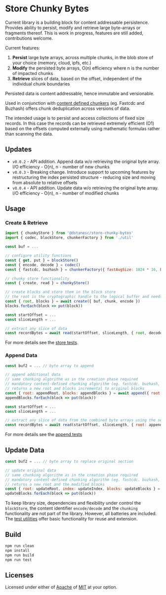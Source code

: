 # Store Chunky Bytes

Current library is a building block for content addressable persistence. Provides ability to persist, modify and retrieve large byte-arrays or fragments thereof. This is work in progress, features are still added, contributions welcome.

Current features:

1. __Persist__ large byte arrays, across multiple chunks, in the blob store of your choice (memory, cloud, ipfs, etc.) 
2. __Modify__ the persisted byte arrays, O(n) efficiency where n is the number of impacted chunks
3. __Retrieve__ slices of data, based on the offset, independent of the individual chunk boundaries 

Persisted data is content addressable, hence immutable and versionable.

Used in conjunction with [content defined chunkers](https://www.npmjs.com/package/@dstanesc/wasm-chunking-webpack-eval) (eg. Fastcdc and Buzhash) offers chunk deduplication across versions of data.

The intended usage is to persist and access collections of fixed size records. In this case the records can be retrieved extremely efficient (O1) based on the offsets computed externally using mathematic formulas rather than scanning the data.

## Updates

- `v0.0.2` - API addition. Append data w/o retrieving the original byte array. I/O efficiency - O(n), n - number of new chunks
- `v0.0.3` - Breaking change. Introduce support to upcoming features by restructuring the index persisted structure - reducing size and moving from absolute to relative offsets 
- `v0.0.4` - API addition. Update data w/o retrieving the original byte array. I/O efficiency - O(n), n - number of modified chunks

## Usage

### Create & Retrieve

```js
import { chunkyStore } from '@dstanesc/store-chunky-bytes'
import { codec, blockStore, chunkerFactory } from './util'

const buf = ...

// configure utility functions
const { get, put } = blockStore()
const { encode, decode } = codec()
const { fastcdc, buzhash } = chunkerFactory({ fastAvgSize: 1024 * 16, buzHash: 15 })

// chunky store functionality
const { create, read } = chunkyStore()

// create blocks and store them in the block store
// the root is the cryptographic handle to the logical buffer and needs preserved for later access
const { root, blocks } = await create({ buf, chunk, encode })
blocks.forEach(block => put(block))

const startOffset = ...
const sliceLength = ...

// extract any slice of data 
const recordBytes = await read(startOffset, sliceLength, { root, decode, get })
```

For more details see the [store tests](https://github.com/dstanesc/store-chunky-bytes/blob/39b4ed9e6fa0af28bdad7f732c941fcf3b599a7a/src/__tests__/chunky-store.test.ts#L18-L50).

### Append Data

```js
const buf2 = ... // byte array to append

// append additional data
// same chunking algorithm as in the creation phase required
// mandatory content-defined chunking algorithm (eg. fastcdc. buzhash, etc.)
// returns a new root and blocks incremental to original blocks
const { root: appendRoot, blocks: appendBlocks } = await append({ root: origRoot, decode, get }, { buf: buf2, chunk: fastcdc, encode })
appendBlocks.forEach(block => put(block))

const startOffset = ...
const sliceLength = ...

// extract any slice of data from the combined byte arrays using the second root
const recordBytes = await read(startOffset, sliceLength, { root: appendRoot, decode, get })
```

For more details see the [append tests](https://github.com/dstanesc/store-chunky-bytes/blob/3f80f265ffed67df4d12cbcf8380ab19e9827050/src/__tests__/chunky-append.test.ts#L16)

## Update Data

```js
const buf2 = ... // byte array to replace original section

// update original data 
// same chunking algorithm as in the creation phase required
// mandatory content-defined chunking algorithm (eg. fastcdc. buzhash, etc.)
// returns a new root and the modified blocks
const { root: updateRoot, index: updateIndex, blocks: updateBlocks } = await update({ root, decode, get }, { buf: buf2, chunk: fastcdc, encode }, RECORD_UPDATE_OFFSET)
updateBlocks.forEach(block => put(block))

```

To keep library size, dependencies and flexibility under control the `blockStore`, the content identifier `encode/decode` and the `chunking` functionality are not part of the library. However, all batteries are included. The [test utilities](https://github.com/dstanesc/store-chunky-bytes/blob/main/src/__tests__/util.ts) offer basic functionality for reuse and extension.

## Build

```sh
npm run clean
npm install
npm run build
npm run test
```

## Licenses

Licensed under either of [Apache](./LICENSE-APACHE) of [MIT](./LICENSE-MIT) at your option.
